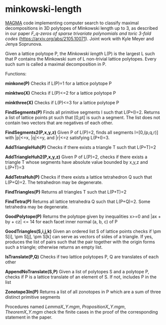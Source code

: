 # minkowski-length
<a href="http://magma.maths.usyd.edu.au/magma/">MAGMA</a> code implementing computer search to classify maximal decompositions in 3D polytopes of Minkowski length up to 3, as described in our paper _F_q-zeros of sparse trivariate polynomials and toric 3-fold codes_ (https://arxiv.org/abs/2105.10071). Joint work with Kyle Meyer and Jenya Soprunova.

Given a lattice polytope P, the _Minkowski length_ L(P) is the largest L such that P contains the Minkowski sum of L non-trivial lattice polytopes. Every such sum is called a maximal decomposition in P. 

Functions:

**minkone(P)**
Checks if L(P)=1 for a lattice polytope P

**minktwo(X)**
Checks if L(P)<=2 for a lattice polytope P

**minkthree(X)**
Checks if L(P)<=3 for a lattice polytope P

**FindSegments(P)**
Finds all primitive segments I such that L(P+I)=2. Returns a list of lattice points pt such that [0,pt] is such a segment. The list does not contain two vectors that are negatives of each other.

**FindSegments2(P,x,y,z)**
Given P of L(P)=2, finds all segments I=[0,(p,q,r)] with |p|<=x, |q|<=y, and |r|<=z satisfying L(P+I)=3.

**AddTriangleHuh(P)**
Checks if there exists a triangle T such that L(P+T)=2

**AddTriangleHuh2(P,x,y,z)**
Given P of L(P)=2, checks if there exists a triangle T whose segments have absolute value bounded by x,y,z and L(P+T)=3

**AddTetraHuh(P)** 
Checks if there exists a lattice tetrahedron Q such that L(P+Q)=2. The tetrahedron may be degenerate.

**FindTriangles(P)**
Returns all triangles T such that L(P+T)=2

**FindTetra(P)**
Returns all lattice tetrahedra Q such that L(P+Q)=2. Some tetrahedra may be degenerate.

**GoodPolytope(P)**
Returns the polytope given by inequalities x>=0 and |ax + by + cz| <= 14 for each facet inner normal (a, b, c) of P

**GoodTriangles(S,i,j,k)**
Given an ordered list S of lattice points checks if \pm S[i], \pm S[j], \pm S[k] can serve as vectors of sides of a triangle. If yes, produces the list of pairs such that the pair together with the origin forms such a triangle; otherwise returns an empty list.

**IsTranslate(P,Q)**
Checks if two lattice polytopes P, Q are translates of each other

**AppendNoTranslate(S,P)**
Given a list of polytopes S and a polytope P, checks if P is a lattice translate of an element of S. If not, includes P in the list

**Zonotope3In(P)**
Returns a list of all zonotopes in P which are a sum of three distinct primitive segments


Procedures named _LemmaX_Y.mgm_, _PropositionX_Y.mgm_, _TheoremX_Y.mgm_ check the finite cases in the proof of the corresponding statement in the paper.
